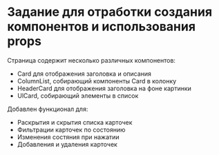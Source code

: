 # Задание для отработки создания компонентов и использования props

Страница содержит несколько различных компонентов:
-   Card для отображения заголовка и описания
-   ColumnList, собирающий компоненты Card в колонку
-   HeaderCard для отображения заголовка на фоне картинки
-   UlCard, собирающий элементы в список

Добавлен функционал для:
-   Раскрытия и скрытия списка карточек
-   Фильтрации карточек по состоянию
-   Изменения состяния при нажатии
-   Добавления и удаления карточек 
